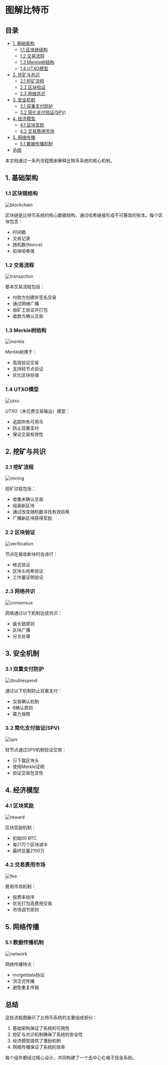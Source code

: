 # 图解比特币

## 目录
- [1. 基础架构](#1-基础架构)
  - [1.1 区块链结构](#11-区块链结构)
  - [1.2 交易流程](#12-交易流程)
  - [1.3 Merkle树结构](#13-merkle树结构)
  - [1.4 UTXO模型](#14-utxo模型)
- [2. 挖矿与共识](#2-挖矿与共识)
  - [2.1 挖矿流程](#21-挖矿流程)
  - [2.2 区块验证](#22-区块验证)
  - [2.3 网络共识](#23-网络共识)
- [3. 安全机制](#3-安全机制)
  - [3.1 双重支付防护](#31-双重支付防护)
  - [3.2 简化支付验证(SPV)](#32-简化支付验证spv)
- [4. 经济模型](#4-经济模型)
  - [4.1 区块奖励](#41-区块奖励)
  - [4.2 交易费用市场](#42-交易费用市场)
- [5. 网络传播](#5-网络传播)
  - [5.1 数据传播机制](#51-数据传播机制)
- [总结](#总结)

本文档通过一系列流程图来解释比特币系统的核心机制。

## 1. 基础架构

### 1.1 区块链结构
![blockchain](blockchain.png)

区块链是比特币系统的核心数据结构，通过哈希链接形成不可篡改的账本。每个区块包含：
- 时间戳
- 交易记录
- 随机数(Nonce)
- 前块哈希值

### 1.2 交易流程
![transaction](transaction.png)

基本交易流程包括：
- 付款方创建并签名交易
- 通过网络广播
- 由矿工验证并打包
- 收款方确认交易

### 1.3 Merkle树结构
![merkle](merkle.png)

Merkle树用于：
- 高效验证交易
- 支持轻节点验证
- 优化区块存储

### 1.4 UTXO模型
![utxo](utxo.png)

UTXO（未花费交易输出）模型：
- 追踪所有可用币
- 防止双重支付
- 保证交易有效性

## 2. 挖矿与共识

### 2.1 挖矿流程
![mining](mining.png)

挖矿过程包括：
- 收集未确认交易
- 组装新区块
- 通过改变随机数寻找有效哈希
- 广播新区块获得奖励

### 2.2 区块验证
![verification](verification.png)

节点在接收新块时会进行：
- 格式验证
- 区块头哈希验证
- 工作量证明验证

### 2.3 网络共识
![consensus](consensus.png)

网络通过以下机制达成共识：
- 最长链原则
- 区块广播
- 分叉处理

## 3. 安全机制

### 3.1 双重支付防护
![doublespend](doublespend.png)

通过以下机制防止双重支付：
- 交易确认机制
- 6确认原则
- 算力保障

### 3.2 简化支付验证(SPV)
![spv](spv.png)

轻节点通过SPV机制验证交易：
- 只下载区块头
- 使用Merkle证明
- 验证交易包含性

## 4. 经济模型

### 4.1 区块奖励
![reward](reward.png)

区块奖励机制：
- 初始50 BTC
- 每21万个区块减半
- 最终总量2100万

### 4.2 交易费用市场
![fee](fee.png)

费用市场机制：
- 按费率排序
- 优先打包高费用交易
- 市场调节原则

## 5. 网络传播

### 5.1 数据传播机制
![network](network.png)

网络传播特点：
- inv/getdata协议
- 洪泛式传播
- 避免重复传输

## 总结

这些流程图展示了比特币系统的主要组成部分：
1. 基础架构保证了系统的可用性
2. 挖矿与共识机制确保了系统的安全性
3. 经济模型提供了激励机制
4. 网络传播保证了系统的效率

每个组件都经过精心设计，共同构建了一个去中心化电子现金系统。 